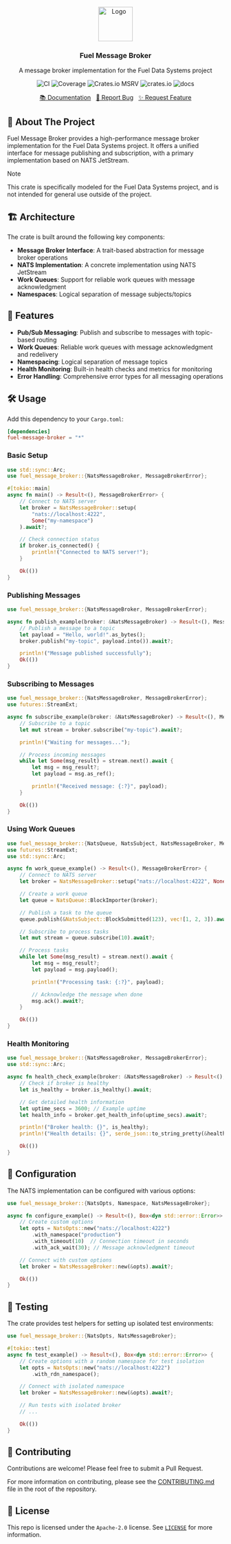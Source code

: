 <br/>
<div align="center">
    <a href="https://github.com/fuellabs/data-systems">
        <img src="https://fuellabs.notion.site/image/https%3A%2F%2Fprod-files-secure.s3.us-west-2.amazonaws.com%2F9ff3607d-8974-46e8-8373-e2c96344d6ff%2F81a0a0d9-f3c7-4ccb-8af5-40ca8a4140f9%2FFUEL_Symbol_Circle_Green_RGB.png?table=block&id=cb8fc88a-4fc3-4f28-a974-9c318a65a2c6&spaceId=9ff3607d-8974-46e8-8373-e2c96344d6ff&width=2000&userId=&cache=v2" alt="Logo" width="80" height="80">
    </a>
    <h3 align="center">Fuel Message Broker</h3>
    <p align="center">
        A message broker implementation for the Fuel Data Systems project
    </p>
    <p align="center">
        <a href="https://github.com/FuelLabs/data-systems/actions/workflows/ci.yaml" style="text-decoration: none;">
            <img src="https://github.com/FuelLabs/data-systems/actions/workflows/ci.yaml/badge.svg?branch=main" alt="CI">
        </a>
        <a href="https://codecov.io/gh/FuelLabs/data-systems" style="text-decoration: none;">
            <img src="https://codecov.io/gh/FuelLabs/data-systems/graph/badge.svg?token=1zna00scwj" alt="Coverage">
        </a>
        <a href="https://crates.io/crates/fuel-message-broker" style="text-decoration: none;">
            <img alt="Crates.io MSRV" src="https://img.shields.io/crates/msrv/fuel-message-broker">
        </a>
        <a href="https://crates.io/crates/fuel-message-broker" style="text-decoration: none;">
            <img src="https://img.shields.io/crates/v/fuel-message-broker?label=latest" alt="crates.io">
        </a>
        <a href="https://docs.rs/fuel-message-broker/" style="text-decoration: none;">
            <img src="https://docs.rs/fuel-message-broker/badge.svg" alt="docs">
        </a>
    </p>
    <p align="center">
        <a href="https://docs.rs/fuel-message-broker">📚 Documentation</a>
        <span>&nbsp;</span>
        <a href="https://github.com/fuellabs/data-systems/issues/new?labels=bug&template=bug-report---.md">🐛 Report Bug</a>
        <span>&nbsp;</span>
        <a href="https://github.com/fuellabs/data-systems/issues/new?labels=enhancement&template=feature-request---.md">✨ Request Feature</a>
    </p>
</div>

## 📝 About The Project

Fuel Message Broker provides a high-performance message broker implementation for the Fuel Data Systems project. It offers a unified interface for message publishing and subscription, with a primary implementation based on NATS JetStream.

> [!NOTE]
> This crate is specifically modeled for the Fuel Data Systems project, and is not intended for general use outside of the project.

## 🏗️ Architecture

The crate is built around the following key components:

- **Message Broker Interface**: A trait-based abstraction for message broker operations
- **NATS Implementation**: A concrete implementation using NATS JetStream
- **Work Queues**: Support for reliable work queues with message acknowledgment
- **Namespaces**: Logical separation of message subjects/topics

## 🚀 Features

- **Pub/Sub Messaging**: Publish and subscribe to messages with topic-based routing
- **Work Queues**: Reliable work queues with message acknowledgment and redelivery
- **Namespacing**: Logical separation of message topics
- **Health Monitoring**: Built-in health checks and metrics for monitoring
- **Error Handling**: Comprehensive error types for all messaging operations

## 🛠️ Usage

Add this dependency to your `Cargo.toml`:

```toml
[dependencies]
fuel-message-broker = "*"
```

### Basic Setup

```rust
use std::sync::Arc;
use fuel_message_broker::{NatsMessageBroker, MessageBrokerError};

#[tokio::main]
async fn main() -> Result<(), MessageBrokerError> {
    // Connect to NATS server
    let broker = NatsMessageBroker::setup(
        "nats://localhost:4222",
        Some("my-namespace")
    ).await?;

    // Check connection status
    if broker.is_connected() {
        println!("Connected to NATS server!");
    }

    Ok(())
}
```

### Publishing Messages

```rust
use fuel_message_broker::{NatsMessageBroker, MessageBrokerError};

async fn publish_example(broker: &NatsMessageBroker) -> Result<(), MessageBrokerError> {
    // Publish a message to a topic
    let payload = "Hello, world!".as_bytes();
    broker.publish("my-topic", payload.into()).await?;

    println!("Message published successfully");
    Ok(())
}
```

### Subscribing to Messages

```rust
use fuel_message_broker::{NatsMessageBroker, MessageBrokerError};
use futures::StreamExt;

async fn subscribe_example(broker: &NatsMessageBroker) -> Result<(), MessageBrokerError> {
    // Subscribe to a topic
    let mut stream = broker.subscribe("my-topic").await?;

    println!("Waiting for messages...");

    // Process incoming messages
    while let Some(msg_result) = stream.next().await {
        let msg = msg_result?;
        let payload = msg.as_ref();

        println!("Received message: {:?}", payload);
    }

    Ok(())
}
```

### Using Work Queues

```rust
use fuel_message_broker::{NatsQueue, NatsSubject, NatsMessageBroker, MessageBrokerError};
use futures::StreamExt;
use std::sync::Arc;

async fn work_queue_example() -> Result<(), MessageBrokerError> {
    // Connect to NATS server
    let broker = NatsMessageBroker::setup("nats://localhost:4222", None).await?;

    // Create a work queue
    let queue = NatsQueue::BlockImporter(broker);

    // Publish a task to the queue
    queue.publish(&NatsSubject::BlockSubmitted(123), vec![1, 2, 3]).await?;

    // Subscribe to process tasks
    let mut stream = queue.subscribe(10).await?;

    // Process tasks
    while let Some(msg_result) = stream.next().await {
        let msg = msg_result?;
        let payload = msg.payload();

        println!("Processing task: {:?}", payload);

        // Acknowledge the message when done
        msg.ack().await?;
    }

    Ok(())
}
```

### Health Monitoring

```rust
use fuel_message_broker::{NatsMessageBroker, MessageBrokerError};
use std::sync::Arc;

async fn health_check_example(broker: &NatsMessageBroker) -> Result<(), MessageBrokerError> {
    // Check if broker is healthy
    let is_healthy = broker.is_healthy().await;

    // Get detailed health information
    let uptime_secs = 3600; // Example uptime
    let health_info = broker.get_health_info(uptime_secs).await?;

    println!("Broker health: {}", is_healthy);
    println!("Health details: {}", serde_json::to_string_pretty(&health_info)?);

    Ok(())
}
```

## 🔧 Configuration

The NATS implementation can be configured with various options:

```rust
use fuel_message_broker::{NatsOpts, Namespace, NatsMessageBroker};

async fn configure_example() -> Result<(), Box<dyn std::error::Error>> {
    // Create custom options
    let opts = NatsOpts::new("nats://localhost:4222")
        .with_namespace("production")
        .with_timeout(10)  // Connection timeout in seconds
        .with_ack_wait(30); // Message acknowledgment timeout

    // Connect with custom options
    let broker = NatsMessageBroker::new(&opts).await?;

    Ok(())
}
```

## 🧪 Testing

The crate provides test helpers for setting up isolated test environments:

```rust
use fuel_message_broker::{NatsOpts, NatsMessageBroker};

#[tokio::test]
async fn test_example() -> Result<(), Box<dyn std::error::Error>> {
    // Create options with a random namespace for test isolation
    let opts = NatsOpts::new("nats://localhost:4222")
        .with_rdn_namespace();

    // Connect with isolated namespace
    let broker = NatsMessageBroker::new(&opts).await?;

    // Run tests with isolated broker
    // ...

    Ok(())
}
```

## 🤝 Contributing

Contributions are welcome! Please feel free to submit a Pull Request.

For more information on contributing, please see the [CONTRIBUTING.md](../../CONTRIBUTING.md) file in the root of the repository.

## 📜 License

This repo is licensed under the `Apache-2.0` license. See [`LICENSE`](../../LICENSE) for more information.
